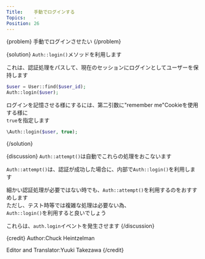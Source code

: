```yaml
---
Title:    手動でログインする
Topics:   -
Position: 26
---
```


{problem}
手動でログインさせたい
{/problem}

{solution}
`Auth::login()`メソッドを利用します

これは、認証処理をパスして、現在のセッションにログインとしてユーザーを保持します

```php
$user = User::find($user_id);
Auth::login($user);
```

ログインを記憶させる様にするには、第二引数に"remember me"Cookieを使用する様に  
`true`を指定します

```php
\Auth::login($user, true);
```
{/solution}

{discussion}
`Auth::attempt()`は自動でこれらの処理をおこないます

`Auth::attempt()`は、認証が成功した場合に、内部で`Auth::login()`を利用します

細かい認証処理が必要ではない時でも、`Auth::attempt()`を利用するのをおすすめします  
ただし、テスト時等では複雑な処理は必要ない為、  
`Auth::login()`を利用すると良いでしょう

これらは、`auth.login`イベントを発生させます
{/discussion}

{credit}
Author:Chuck Heintzelman

Editor and Translator:Yuuki Takezawa
{/credit}
